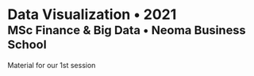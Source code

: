 <h1>
  Data Visualization &bullet; 2021
  <small>
    <br/>
    MSc Finance & Big Data
    &bullet; Neoma Business School
  </small>
</h1>

Material for our 1st session
